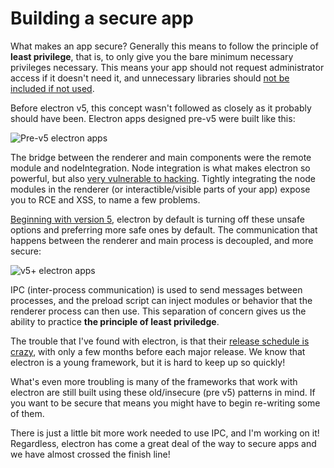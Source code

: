 # Building a secure app
What makes an app secure? Generally this means to follow the principle of **least privilege**, that is, to only give you the bare minimum necessary privileges necessary. This means your app should not request administrator access if it doesn't need it, and unnecessary libraries should [not be included if not used](https://martinfowler.com/bliki/Yagni.html).

Before electron v5, this concept wasn't followed as closely as it probably should have been. Electron apps designed pre-v5 were built like this: 

![Pre-v5 electron apps](https://github.com/reZach/secure-electron-template/blob/master/docs/imgs/pre-v5.png "Electron apps before version 5")

The bridge between the renderer and main components were the remote module and nodeIntegration. Node integration is what makes electron so powerful, but also [very vulnerable to hacking](https://snyk.io/vuln/npm:electron). Tightly integrating the node modules in the renderer (or interactible/visible parts of your app) expose you to RCE and XSS, to name a few problems.

[Beginning with version 5](https://electronjs.org/docs/api/breaking-changes#planned-breaking-api-changes-50), electron by default is turning off these unsafe options and preferring more safe ones by default. The communication that happens between the renderer and main process is decoupled, and more secure:

![v5+ electron apps](https://github.com/reZach/secure-electron-template/blob/master/docs/imgs/post-v5.png "Electron apps beginning with version 5")

IPC (inter-process communication) is used to send messages between processes, and the preload script can inject modules or behavior that the renderer process can then use. This separation of concern gives us the ability to practice **the principle of least priviledge**.

The trouble that I've found with electron, is that their [release schedule is crazy](https://electronjs.org/docs/tutorial/electron-timelines), with only a few months before each major release. We know that electron is a young framework, but it is hard to keep up so quickly!

What's even more troubling is many of the frameworks that work with electron are still built using these old/insecure (pre v5) patterns in mind. If you want to be secure that means you might have to begin re-writing some of them. 

There is just a little bit more work needed to use IPC, and I'm working on it! Regardless, electron has come a great deal of the way to secure apps and we have almost crossed the finish line!